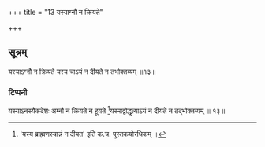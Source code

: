 +++
title = "13 यस्याग्नौ न क्रियते"

+++
## सूत्रम्
यस्याऽग्नौ न क्रियते यस्य चाऽयं न दीयते न तभोक्तव्यम् ॥१३॥  
### टिप्पनी
यस्याऽनस्यैकदेशः अग्नौ न क्रियते न हूयते [^२]यस्माद्वोद्धृत्याऽयं न दीयते न तद्भोक्तव्यम् ॥ १३॥  

[^२]: 'यस्य ब्राह्मणस्यान्नं न दीयत' इति क.च. पुस्तकयोरधिकम् ।  

